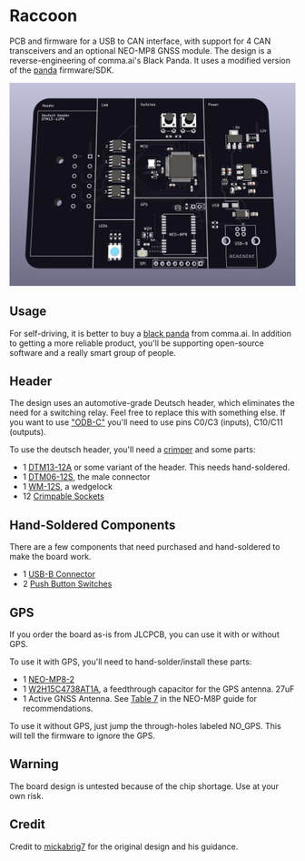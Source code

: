 # Raccoon
PCB and firmware for a USB to CAN interface, with support for 4 CAN transceivers and an optional NEO-MP8 GNSS module. The design is a reverse-engineering of comma.ai's Black Panda. It uses a modified version of the [panda](https://github.com/commaai/panda) firmware/SDK.

![board](https://raw.githubusercontent.com/barbinbrad/raccoon/main/black-raccoon.png)

## Usage
For self-driving, it is better to buy a [black panda](https://comma.ai/shop/products/panda) from comma.ai. In addition to getting a more reliable product, you'll be supporting open-source software and a really smart group of people.

## Header
The design uses an automotive-grade Deutsch header, which eliminates the need for a switching relay. Feel free to replace this with something else. If you want to use ["ODB-C"](https://github.com/commaai/neo/blob/master/car_harness/OBD-C.sch.pdf) you'll need to use pins C0/C3 (inputs), C10/C11 (outputs). 

To use the deutsch header, you'll need a [crimper](https://www.buydeutsch.com/collections/crimpers/products/18890) and some parts:

- 1 [DTM13-12A](https://www.alliedelec.com/product/te-connectivity/dtm13-12pa/70979342/) or some variant of the header. This needs hand-soldered.
- 1 [DTM06-12S](https://www.buydeutsch.com/collections/dtm-series/products/dtm06-12sa), the male connector
- 1 [WM-12S](https://www.buydeutsch.com/collections/dtm-series/products/wm-12s), a wedgelock
- 12 [Crimpable Sockets](https://www.buydeutsch.com/products/0462-201-20141)

## Hand-Soldered Components
There are a few components that need purchased and hand-soldered to make the board work.
- 1 [USB-B Connector](https://www.digikey.com/en/products/detail/molex,-llc/0670688000/773801)
- 2 [Push Button Switches](https://www.mouser.com/ProductDetail/Grayhill/95C06C3RAT)

## GPS
If you order the board as-is from JLCPCB, you can use it with or without GPS. 

To use it with GPS, you'll need to hand-solder/install these parts:

- 1 [NEO-MP8-2](https://www.digikey.com/en/products/detail/u-blox/NEO-M8P-2/6150645)
- 1 [W2H15C4738AT1A](https://www.digikey.com/en/products/detail/avx-corporation/W2H15C4738AT1A/2004490), a feedthrough capacitor for the GPS antenna. 27uF
- 1 Active GNSS Antenna. See [Table 7](https://www.u-blox.com/sites/default/files/NEO-8Q-NEO-M8-FW3_HIM_UBX-15029985.pdf) in the NEO-M8P guide for recommendations. 

To use it without GPS, just jump the through-holes labeled NO_GPS. This will tell the firmware to ignore the GPS.

## Warning
The board design is untested because of the chip shortage. Use at your own risk.

## Credit
Credit to [mickabrig7](https://github.com/mickabrig7/raccoon) for the original design and his guidance.